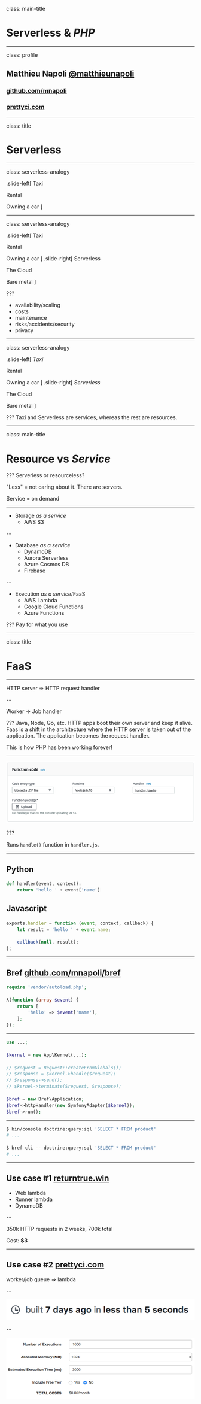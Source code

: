 class: main-title

# Serverless & *PHP*

---
class: profile

## Matthieu Napoli [@matthieunapoli](https://twitter.com/matthieunapoli)

### [github.com/mnapoli](https://github.com/mnapoli)

### [prettyci.com](http://prettyci.com)

---
class: title

# Serverless

---
class: serverless-analogy

.slide-left[
Taxi
    
Rental
    
Owning a car
]

---
class: serverless-analogy

.slide-left[
Taxi
    
Rental
    
Owning a car
]
.slide-right[
Serverless
    
The Cloud
    
Bare metal
]

???
- availability/scaling
- costs
- maintenance
- risks/accidents/security
- privacy

---
class: serverless-analogy

.slide-left[
*Taxi*
    
Rental
    
Owning a car
]
.slide-right[
*Serverless*
    
The Cloud
    
Bare metal
]

???
Taxi and Serverless are services, whereas the rest are resources.

---
class: main-title

# Resource vs *Service*

???
Serverless or resourceless?

"Less" = not caring about it. There are servers.

Service = on demand

---

- Storage *as a service*
    - AWS S3
    
--

- Database *as a service*
    - DynamoDB
    - Aurora Serverless
    - Azure Cosmos DB
    - Firebase
    
--

- Execution *as a service*/FaaS
    - AWS Lambda
    - Google Cloud Functions
    - Azure Functions

???
Pay for what you use

---
class: title

# FaaS

---

HTTP server => HTTP request handler

--

Worker => Job handler

???
Java, Node, Go, etc. HTTP apps boot their own server and keep it alive. Faas is a shift in the architecture where the HTTP server is taken out of the application. The application becomes the request handler.

This is how PHP has been working forever!

---

![](img/aws-lambda-config.png)

???

Runs `handle()` function in `handler.js`.

---

## Python

```python
def handler(event, context):
    return 'hello ' + event['name']
```

## Javascript

```js
exports.handler = function (event, context, callback) {
    let result = 'hello ' + event.name;

	callback(null, result);
};
```

---

## Bref [github.com/mnapoli/bref](https://github.com/mnapoli/bref)

```php
require 'vendor/autoload.php';

λ(function (array $event) {
    return [
        'hello' => $event['name'],
    ];
});
```

---

```php
use ...;

$kernel = new App\Kernel(...);

// $request = Request::createFromGlobals();
// $response = $kernel->handle($request);
// $response->send();
// $kernel->terminate($request, $response);

$bref = new Bref\Application;
$bref->httpHandler(new SymfonyAdapter($kernel));
$bref->run();
```

---

```bash
$ bin/console doctrine:query:sql 'SELECT * FROM product'
# ...

$ bref cli -- doctrine:query:sql 'SELECT * FROM product'
# ...
```

---

## Use case #1 [returntrue.win](https://returntrue.win/)

- Web lambda
- Runner lambda
- DynamoDB

--

350k HTTP requests in 2 weeks, 700k total

Cost: **$3**

---

## Use case #2 [prettyci.com](https://prettyci.com/)

worker/job queue => lambda

--

![](img/prettyci-build-time.png)

--

![](img/prettyci-cost-simulation.png)
